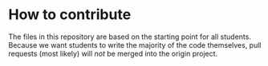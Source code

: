 # How to contribute

The files in this repository are based on the starting point for all students. Because we want students to write the majority of the code themselves, pull requests (most likely) will _not_ be merged into the origin project.
